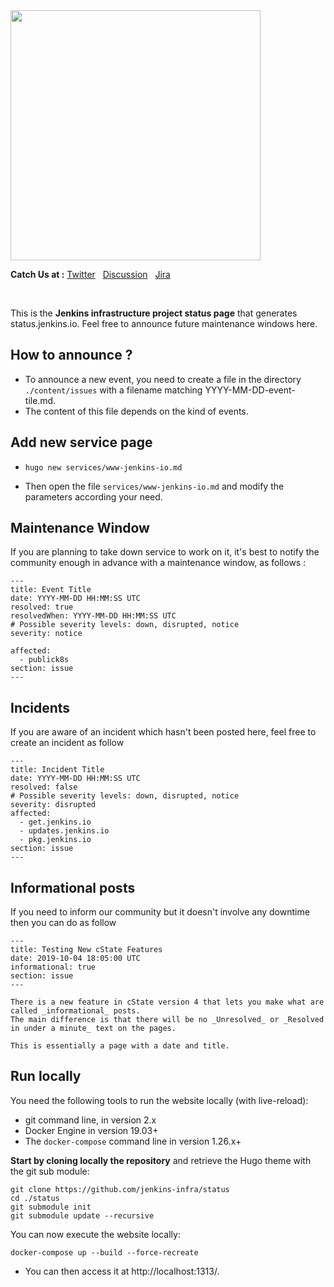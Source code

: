 <img width="400" src="https://user-images.githubusercontent.com/94545831/207792818-7722261a-3d29-4c35-99e8-467fd7ac139f.png"/>

**Catch Us at :** [Twitter](https://twitter.com/jenkinsci/status/...) &nbsp;
[Discussion](https://groups.google.com/u/1/g/jenkins-infra/c/...) &nbsp;
[Jira](https://issues.jenkins.io/)

<br>

This is the **Jenkins infrastructure project status page** that generates status.jenkins.io.
Feel free to announce future maintenance windows here.

## How to announce ?

- To announce a new event, you need to create a file in the directory `./content/issues` with a filename matching YYYY-MM-DD-event-tile.md.
- The content of this file depends on the kind of events.

## Add new service page

- `hugo new services/www-jenkins-io.md`

- Then open the file ```services/www-jenkins-io.md``` and modify the parameters according your need.

## Maintenance Window

If you are planning to take down service to work on it, it's best to notify the community enough in advance with a maintenance
window, as follows :

```
---
title: Event Title
date: YYYY-MM-DD HH:MM:SS UTC
resolved: true
resolvedWhen: YYYY-MM-DD HH:MM:SS UTC
# Possible severity levels: down, disrupted, notice
severity: notice

affected:
  - publick8s
section: issue
---
```


## Incidents

If you are aware of an incident which hasn't been posted here, feel free to create an incident as follow

```
---
title: Incident Title
date: YYYY-MM-DD HH:MM:SS UTC
resolved: false
# Possible severity levels: down, disrupted, notice
severity: disrupted
affected:
  - get.jenkins.io
  - updates.jenkins.io
  - pkg.jenkins.io
section: issue
---
```

## Informational posts

If you need to inform our community but it doesn't involve any downtime then you can do as follow

```
---
title: Testing New cState Features
date: 2019-10-04 18:05:00 UTC
informational: true
section: issue
---

There is a new feature in cState version 4 that lets you make what are called _informational_ posts. 
The main difference is that there will be no _Unresolved_ or _Resolved in under a minute_ text on the pages.

This is essentially a page with a date and title.

```

## Run locally

You need the following tools to run the website locally (with live-reload):

* git command line, in version 2.x
* Docker Engine in version 19.03+
* The `docker-compose` command line in version 1.26.x+

**Start by cloning locally the repository** and retrieve the Hugo theme with the git sub module:

```
git clone https://github.com/jenkins-infra/status
cd ./status
git submodule init
git submodule update --recursive
```

You can now execute the website locally:

```
docker-compose up --build --force-recreate
```

- You can then access it at http://localhost:1313/.
